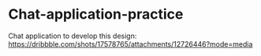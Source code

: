 # Chat-application-practice
Chat application to develop this design: https://dribbble.com/shots/17578765/attachments/12726446?mode=media
